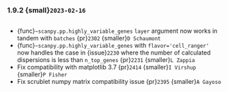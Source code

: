 ### 1.9.2 {small}`2023-02-16`

```{rubric} Bug fixes
```

* {func}`~scanpy.pp.highly_variable_genes` `layer` argument now works in tandem with `batches` {pr}`2302` {smaller}`D Schaumont`
* {func}`~scanpy.pp.highly_variable_genes` with `flavor='cell_ranger'` now handles the case in {issue}`2230` where the number of calculated dispersions is less than `n_top_genes` {pr}`2231` {smaller}`L Zappia`
* Fix compatibility with matplotlib 3.7 {pr}`2414` {smaller}`I Virshup` {smaller}`P Fisher`
* Fix scrublet numpy matrix compatibility issue {pr}`2395` {smaller}`A Gayoso`
